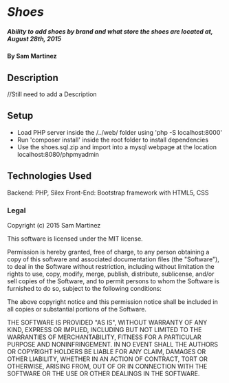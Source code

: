 # _Shoes_

##### Ability to add shoes by brand and what store the shoes are located at, August 28th, 2015

#### By Sam Martinez

## Description

//Still need to add a Description

## Setup

* Load PHP server inside the /../web/ folder using 'php -S localhost:8000'
* Run 'composer install' inside the root folder to install dependencies
* Use the shoes.sql.zip and import into a mysql webpage at the location localhost:8080/phpmyadmin

## Technologies Used

Backend: PHP, Silex
Front-End: Bootstrap framework with HTML5, CSS

### Legal

Copyright (c) 2015 Sam Martinez

This software is licensed under the MIT license.

Permission is hereby granted, free of charge, to any person obtaining a copy
of this software and associated documentation files (the "Software"), to deal
in the Software without restriction, including without limitation the rights
to use, copy, modify, merge, publish, distribute, sublicense, and/or sell
copies of the Software, and to permit persons to whom the Software is
furnished to do so, subject to the following conditions:

The above copyright notice and this permission notice shall be included in
all copies or substantial portions of the Software.

THE SOFTWARE IS PROVIDED "AS IS", WITHOUT WARRANTY OF ANY KIND, EXPRESS OR
IMPLIED, INCLUDING BUT NOT LIMITED TO THE WARRANTIES OF MERCHANTABILITY,
FITNESS FOR A PARTICULAR PURPOSE AND NONINFRINGEMENT. IN NO EVENT SHALL THE
AUTHORS OR COPYRIGHT HOLDERS BE LIABLE FOR ANY CLAIM, DAMAGES OR OTHER
LIABILITY, WHETHER IN AN ACTION OF CONTRACT, TORT OR OTHERWISE, ARISING FROM,
OUT OF OR IN CONNECTION WITH THE SOFTWARE OR THE USE OR OTHER DEALINGS IN
THE SOFTWARE.
